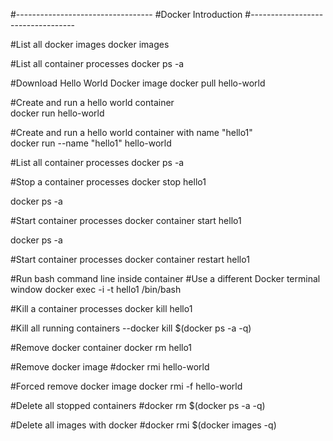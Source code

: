 #----------------------------------
#Docker Introduction
#----------------------------------

#List all docker images
docker images

#List all container processes
docker ps -a

#Download Hello World Docker image
docker pull hello-world

#Create and run a hello world container		
docker run hello-world

#Create and run a hello world container with name "hello1"		
docker run --name "hello1" hello-world

#List all container processes
docker ps -a

#Stop a container processes
docker stop hello1

docker ps -a

#Start container processes
docker container start hello1

docker ps -a

#Start container processes
docker container restart hello1

#Run bash command line inside container
#Use a different Docker terminal window
docker exec -i -t hello1 /bin/bash

#Kill a container processes
docker kill hello1

#Kill all running containers 
--docker kill $(docker ps -a -q)

#Remove docker container
docker rm hello1

#Remove docker image
#docker rmi hello-world

#Forced remove docker image
docker rmi -f hello-world

#Delete all stopped containers
#docker rm $(docker ps -a -q)

#Delete all images with docker 
#docker rmi $(docker images -q)